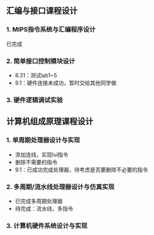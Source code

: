 ## 汇编与接口课程设计

### 1. MIPS指令系统与汇编程序设计

已完成

### 2. 简单接口控制模块设计

- 8.31：测试lab1~5
- 9.1：硬件连接未成功，暂时交给其他同学做

### 3. 硬件逻辑调试实验



## 计算机组成原理课程设计

### 1. 单周期处理器设计与实现

- 添加连线，实现lui指令
- 删除不需要的指令
- 9.1：已成功完成处理器，待考虑是否要删除不必要的指令

### 2. 多周期/流水线处理器设计与仿真实现

- 已完成多周期处理器
- 待完成：流水线，多指令

### 3. 计算机硬件系统设计与实现

